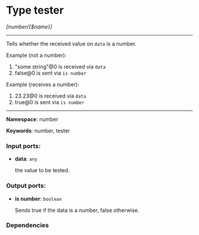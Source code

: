 # Type tester

_[number/{$name}]_

---

Tells whether the received value on `data` is a number.

Example (not a number):

1. "some string"@0 is received via `data`
2. false@0 is sent via `is number`

Example (receives a number):

1. 23.23@0 is received via `data`
2. true@0 is sent via `is number`

---

__Namespace__: number

__Keywords__: number, tester

### Input ports:

* __data__: ` any `

    the value to be tested.

### Output ports:

* __is number__: ` boolean `

    Sends true if the data is a number, false otherwise.

### Dependencies




